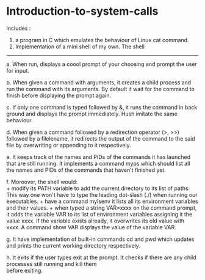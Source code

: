 # Introduction-to-system-calls

Includes :
1. a program in C which emulates the behaviour of Linux cat command.
2. Implementation of a mini shell of my own. The shell
---
  a. When run, displays a coool prompt of your choosing and prompt the user for input.
  
  b. When given a command with arguments, it creates a child process and run the command with its arguments. By default it  wait for the 
    command to finish before displaying the prompt again.     
    
  c. If only one command is typed followed by &, it runs the command in back ground and displays the prompt immediately. Hush imitate
     the  same behaviour.
     
  d. When given a command followed by a redirection operator (>, >>) followed by a filelename, it redirects the output of the command to 
     the said file by overwriting or appending to it respectively.
     
  e. It keeps track of the names and PIDs of the commands it has launched that are still running. It implements a command myps which 
     should list all the names and PIDs of the commands that haven't finished yet.
     
  f. Moreover, the shell would:   
        + modify its PATH variable to add the current directory to its list of paths. This way
        one won't have to type the leading dot-slash (./) when running our executables.
        + have a command mylsenv it lists all its environment variables and
        their values.
        + when typed a string VAR=xxxx on the command prompt, it adds the variable
        VAR to its list of environment variables assigning it the value xxxx. If the variable
        exists already, it overwrites its old value with xxxx. A command
        show VAR displays the value of the variable VAR.
        
  g. It have implementation of built-in commands cd and pwd which updates and prints the current working directory respectively.
  
  h. It exits if the user types exit at the prompt. It checks if there are any child processes still running and kill them  
     before exiting.
     

